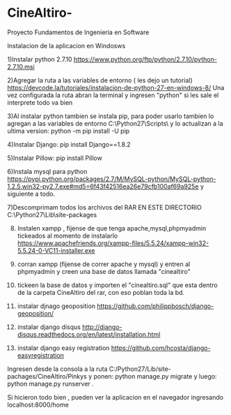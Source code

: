 # CineAltiro-
Proyecto Fundamentos de Ingenieria en Software 


Instalacion de la aplicacion en Windosws

1)Instalar python 2.7.10 https://www.python.org/ftp/python/2.7.10/python-2.7.10.msi

2)Agregar la ruta a las variables de entorno ( les dejo un tutorial)
https://devcode.la/tutoriales/instalacion-de-python-27-en-windows-8/
Una vez configurada la ruta abran la terminal y ingresen "python" si les sale el interprete todo va bien

3)Al instalar python tambien se instala pip, para poder usarlo tambien lo agregan a las variables
 de entorno C:\Python27\Scripts\ y lo actualizan a la ultima version:  python -m pip install -U pip
 

4)Instalar Django:  pip install Django==1.8.2

5)Instalar Pillow: pip install Pillow

6)Instala mysql para python  https://pypi.python.org/packages/2.7/M/MySQL-python/MySQL-python-1.2.5.win32-py2.7.exe#md5=6f43f42516ea26e79cfb100af69a925e y siguiente a todo.


7)Descomprimam todos los archivos del RAR  EN ESTE DIRECTORIO C:\Python27\Lib\site-packages


8) Instalen xampp , fijense de que tenga apache,mysql,phpmyadmin tickeados al momento de instalarlo
https://www.apachefriends.org/xampp-files/5.5.24/xampp-win32-5.5.24-0-VC11-installer.exe

9) corran xampp (fijense de correr apache y mysql) y entren al phpmyadmin y creen una base de datos llamada "cinealtiro"

10) tickeen la base de datos y importen el "cinealtiro.sql" que esta dentro de la carpeta CineAltiro del rar, con eso poblan toda la bd.



11) instalar djnago geoposition https://github.com/philippbosch/django-geoposition/

12) instalar django disqus http://django-disqus.readthedocs.org/en/latest/installation.html

13) instalar django easy registration https://github.com/hcosta/django-easyregistration

 Ingresen desde la consola a la ruta C:/Python27/Lib/site-pachages/CineAltiro/Pinkys
y  ponen: python manage.py migrate y luego: python manage.py runserver .

 Si hicieron todo bien  , pueden ver la aplicacion en el navegador ingresando localhost:8000/home 





